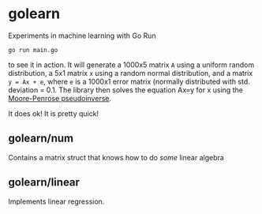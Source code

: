 # golearn
Experiments in machine learning with Go
Run 
```
go run main.go
```
to see it in action.  It will generate a 1000x5 matrix `A` using a uniform random distribution, 
a 5x1 matrix `x` using a random normal distribution, and a matrix `y = Ax + e`, where `e` is 
a 1000x1 error matrix (normally distributed with std. deviation = 0.1.  The library then solves
the equation Ax=y for x using the 
[Moore-Penrose pseudoinverse](https://en.wikipedia.org/wiki/Moore%E2%80%93Penrose_pseudoinverse).

It does ok!  It is pretty quick!

## golearn/num
Contains a matrix struct that knows how to do *some* linear algebra

## golearn/linear
Implements linear regression.  
